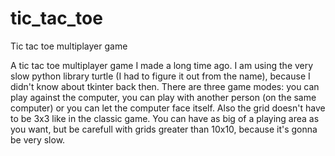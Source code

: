 # tic_tac_toe
Tic tac toe multiplayer game

A tic tac toe multiplayer game I made a long time ago. I am using the very slow python library turtle (I had to figure it out from the name), because I didn't know about tkinter back then. There are three game modes: you can play against the computer, you can play with another person (on the same computer) or you can let the computer face itself. Also the grid doesn't have to be 3x3 like in the classic game. You can have as big of a playing area as you want, but be carefull with grids greater than 10x10, because it's gonna be very slow.
